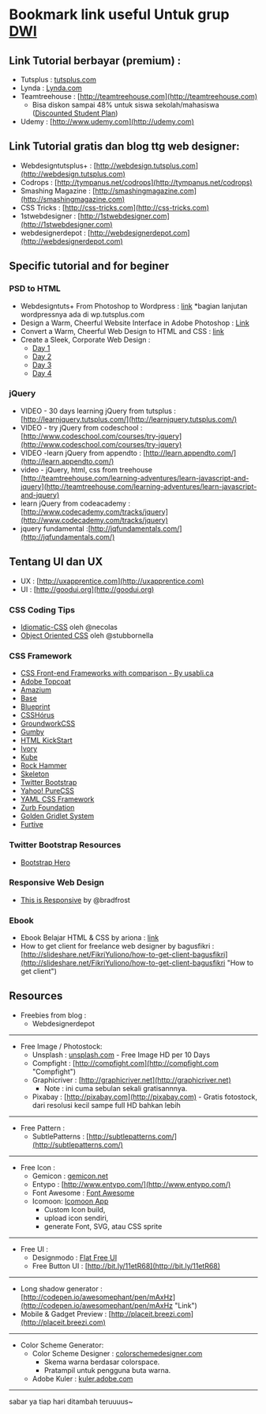 # Bookmark link useful Untuk grup [DWI](https://www.facebook.com/groups/web.designers.indonesia) #

## Link Tutorial berbayar (premium) : ##

- Tutsplus : [tutsplus.com ](http://tutsplus.com)
- Lynda : [Lynda.com](http://lynda.com)
- Teamtreehouse : [http://teamtreehouse.com](http://teamtreehouse.com)
	- Bisa diskon sampai 48% untuk siswa sekolah/mahasiswa ([Discounted Student Plan](https://teamtreehouse.com/support))
- Udemy : [http://www.udemy.com](http://udemy.com)

## Link Tutorial gratis dan blog ttg web designer: ##

- Webdesigntutsplus+ : [http://webdesign.tutsplus.com](http://webdesign.tutsplus.com)
- Codrops : [http://tympanus.net/codrops](http://tympanus.net/codrops)
- Smashing Magazine : [http://smashingmagazine.com](http://smashingmagazine.com)
- CSS Tricks : [http://css-tricks.com](http://css-tricks.com)
- 1stwebdesigner : [http://1stwebdesigner.com](http://1stwebdesigner.com)
- webdesignerdepot : [http://webdesignerdepot.com](http://webdesignerdepot.com)



## Specific tutorial and for beginer ##

### PSD to HTML ###

- Webdesigntuts+ From Photoshop to Wordpress : [link](http://webdesign.tutsplus.com/sessions/adaptive-blog-theme-from-photoshop-to-wordpress/)   *bagian lanjutan wordpressnya ada di wp.tutsplus.com
- Design a Warm, Cheerful Website Interface in Adobe Photoshop : [Link](http://webdesign.tutsplus.com/tutorials/design-a-warm-cheerful-website-interface-in-adobe-photoshop/)
- Convert a Warm, Cheerful Web Design to HTML and CSS : [link](http://net.tutsplus.com/tutorials/site-builds/convert-a-warm-cheerful-web-design-to-html-and-css/)
- Create a Sleek, Corporate Web Design :
	- [Day 1](http://webdesign.tutsplus.com/tutorials/create-a-sleek-corporate-web-design-part-13/)
	- [Day 2](http://webdesign.tutsplus.com/tutorials/complete-websites/create-a-sleek-corporate-web-design-hd-video-series-day-2/)
	- [Day 3](http://webdesign.tutsplus.com/tutorials/complete-websites/create-a-sleek-corporate-web-design-hd-video-series-day-3/)
	- [Day 4](http://webdesign.tutsplus.com/tutorials/complete-websites/create-a-sleek-corporate-web-design-hd-video-series-day-4/)

### jQuery ###

- VIDEO - 30 days learning jQuery from tutsplus : [http://learnjquery.tutsplus.com/](http://learnjquery.tutsplus.com/)
- VIDEO - try jQuery from codeschool : [http://www.codeschool.com/courses/try-jquery](http://www.codeschool.com/courses/try-jquery)
- VIDEO -learn jQuery from appendto : [http://learn.appendto.com/](http://learn.appendto.com/)
- video - jQuery, html, css from treehouse [http://teamtreehouse.com/learning-adventures/learn-javascript-and-jquery](http://teamtreehouse.com/learning-adventures/learn-javascript-and-jquery)
- learn jQuery from codeacademy : [http://www.codecademy.com/tracks/jquery](http://www.codecademy.com/tracks/jquery)
- jquery fundamental :[http://jqfundamentals.com/](http://jqfundamentals.com/)



## Tentang UI dan UX ##

- UX : [http://uxapprentice.com](http://uxapprentice.com)
- UI : [http://goodui.org](http://goodui.org)

### CSS Coding Tips ###

- [Idiomatic-CSS](https://github.com/necolas/idiomatic-css) oleh @necolas
- [Object Oriented CSS](https://github.com/stubbornella/oocss-code-standards) oleh @stubbornella

### CSS Framework ###

- [CSS Front-end Frameworks with comparison - By usabli.ca](http://usablica.github.io/front-end-frameworks/compare.html)
- [Adobe Topcoat](http://topcoat.io/)
- [Amazium](http://www.amazium.co.uk/)
- [Base](http://matthewhartman.github.io/base/)
- [Blueprint](http://www.blueprintcss.org/)
- [CSSHórus](http://csshor.us/)
- [GroundworkCSS](http://groundwork.sidereel.com/)
- [Gumby](http://gumbyframework.com/)
- [HTML KickStart](http://www.99lime.com/elements/)
- [Ivory](http://weice.in/ivory/)
- [Kube](http://imperavi.com/kube/)
- [Rock Hammer](http://malarkey.github.io/Rock-Hammer/)
- [Skeleton](http://www.getskeleton.com/)
- [Twitter Bootstrap](http://twitter.github.com/bootstrap/)
- [Yahoo! PureCSS](http://purecss.io/)
- [YAML CSS Framework](http://www.yaml.de/)
- [Zurb Foundation](http://foundation.zurb.com/)
- [Golden Gridlet System](http://goldengridsystem.com)
- [Furtive](http://furtive.co)

### Twitter Bootstrap Resources ###
- [Bootstrap Hero](http://bootstraphero.com/the-big-badass-list-of-twitter-bootstrap-resources)

### Responsive Web Design ###

- [This is Responsive](http://bradfrost.github.io/this-is-responsive/index.html) by @bradfrost

### Ebook ###

- Ebook Belajar HTML & CSS by ariona : [link](http://www.ariona.net/ebook-belajar-html-dan-css/)
- How to get client for freelance web designer by bagusfikri : [http://slideshare.net/FikriYuliono/how-to-get-client-bagusfikri](http://slideshare.net/FikriYuliono/how-to-get-client-bagusfikri "How to get client")

## Resources

- Freebies from blog :
	- Webdesignerdepot

------------

- Free Image / Photostock:
	- Unsplash : [unsplash.com](http://unsplash.com)
            - Free Image HD per 10 Days
	- Compfight : [http://compfight.com](http://compfight.com "Compfight")
	- Graphicriver : [http://graphicriver.net](http://graphicriver.net)
	    - Note : ini cuma sebulan sekali gratisannnya.
	- Pixabay : [http://pixabay.com](http://pixabay.com)
            - Gratis fotostock, dari resolusi kecil sampe full HD bahkan lebih

----------

- Free Pattern :
	- SubtlePatterns : [http://subtlepatterns.com/](http://subtlepatterns.com/)

----------

- Free Icon :
	- Gemicon  : [gemicon.net](http://gemicon.net)
	- Entypo : [http://www.entypo.com/](http://www.entypo.com/)
	- Font Awesome : [Font Awesome](http://fortawesome.github.io/Font-Awesome/)
	- Icomoon: [Icomoon App](http://icomoon.io/)
	    - Custom Icon build,
	    - upload icon sendiri,
	    - generate Font, SVG, atau CSS sprite


----------

- Free UI :
	- Designmodo : [Flat Free UI](http://designmodo.com/flat-free/)
	- Free Button UI : [http://bit.ly/11etR68](http://bit.ly/11etR68)

-------

- Long shadow generator : [http://codepen.io/awesomephant/pen/mAxHz](http://codepen.io/awesomephant/pen/mAxHz "Link")
- Mobile & Gadget Preview : [http://placeit.breezi.com](http://placeit.breezi.com)

------------

- Color Scheme Generator:
	- Color Scheme Designer : [colorschemedesigner.com](http://colorschemedesigner.com/)
	    - Skema warna berdasar colorspace.
        - Pratampil untuk pengguna buta warna.
	- Adobe Kuler : [kuler.adobe.com](https://kuler.adobe.com/)

----------

sabar ya tiap hari ditambah teruuuus~
